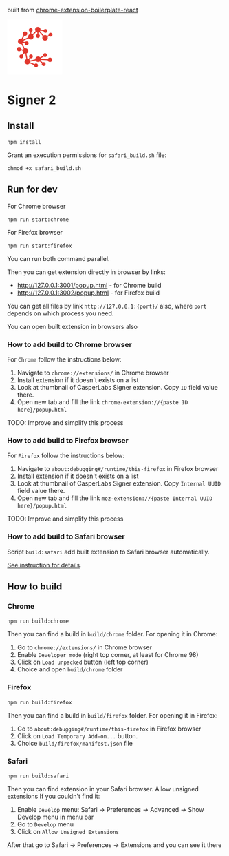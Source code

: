 built from [chrome-extension-boilerplate-react](https://github.com/lxieyang/chrome-extension-boilerplate-react)

![](src/assets/img/logo128.png)
# Signer 2

## Install
```shell
npm install
```

Grant an execution permissions for `safari_build.sh` file:
```shell
chmod +x safari_build.sh
```

## Run for dev
For Chrome browser
```shell
npm run start:chrome
```
For Firefox browser
```shell
npm run start:firefox
```
You can run both command parallel.

Then you can get extension directly in browser by links:
- http://127.0.0.1:3001/popup.html - for Chrome build
- http://127.0.0.1:3002/popup.html - for Firefox build

You can get all files by link `http://127.0.0.1:{port}/` also, where `port` depends on which process you need.

You can open built extension in browsers also

### How to add build to Chrome browser
For `Chrome` follow the instructions below:
1. Navigate to `chrome://extensions/` in Chrome browser
2. Install extension if it doesn't exists on a list
3. Look at thumbnail of CasperLabs Signer extension. Copy `ID` field value there.
4. Open new tab and fill the link `chrome-extension://{paste ID here}/popup.html`

TODO: Improve and simplify this process

### How to add build to Firefox browser
For `Firefox` follow the instructions below:
1. Navigate to `about:debugging#/runtime/this-firefox` in Firefox browser
2. Install extension if it doesn't exists on a list
3. Look at thumbnail of CasperLabs Signer extension. Copy `Internal UUID` field value there.
4. Open new tab and fill the link `moz-extension://{paste Internal UUID here}/popup.html`

TODO: Improve and simplify this process

### How to add build to Safari browser
Script `build:safari` add built extension to Safari browser automatically. 

[See instruction for details](#safari).

## How to build
### Chrome
```shell
npm run build:chrome
```
Then you can find a build in `build/chrome` folder.
For opening it in Chrome:
1. Go to `chrome://extensions/` in Chrome browser
2. Enable `Developer mode` (right top corner, at least for Chrome 98)
3. Click on `Load unpacked` button (left top corner)
4. Choice and open `build/chrome` folder

### Firefox
```shell
npm run build:firefox
```
Then you can find a build in `build/firefox` folder.
For opening it in Firefox:
1. Go to `about:debugging#/runtime/this-firefox` in Firefox browser
2. Click on `Load Temporary Add-on...` button.
3. Choice `build/firefox/manifest.json` file

### Safari
```shell
npm run build:safari
```
Then you can find extension in your Safari browser. Allow unsigned extensions If you couldn't find it:
1. Enable `Develop` menu: Safari -> Preferences -> Advanced -> Show Develop menu in menu bar
2. Go to `Develop` menu
3. Click on `Allow Unsigned Extensions`

After that go to Safari -> Preferences -> Extensions and you can see it there